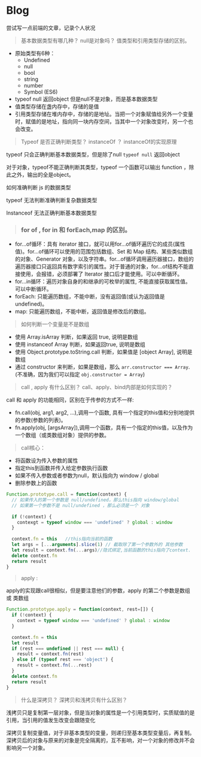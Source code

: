 # Blog
尝试写一点前端的文章，记录个人状况
> 基本数据类型有哪几种？ null是对象吗？ 值类型和引用类型存储的区别。

+ 原始类型有6种：
  + Undefined
  + null
  + bool
  + string
  + number
  + Symbol (ES6)
+ typeof null 返回object 但是null不是对象，而是基本数据类型
+ 值类型存储在盏内存中，存储的是值
+ 引用类型存储在堆内存中，存储的是地址。当把一个对象赋值给另外一个变量时，赋值的是地址，指向同一块内存空间，当其中一个对象改变时，另一个也会改变。



> Typeof 是否正确判断类型？ instanceOf ？ instanceOf的实现原理

typeof 只会正确判断基本数据类型，但是除了null  `typeof null` 返回object

对于对象，typeof不能正确判断其类型，typeof 一个函数可以输出 function ，除此之外，输出的全是object。

如何准确判断 js 的数据类型

typeof   无法判断准确判断复杂数据类型

Instanceof  无法正确判断基本数据类型



> ### for of , for in 和 forEach,map 的区别。

- for...of循环：具有 iterator 接口，就可以用for...of循环遍历它的成员(属性值)。for...of循环可以使用的范围包括数组、Set 和 Map 结构、某些类似数组的对象、Generator 对象，以及字符串。for...of循环调用遍历器接口，数组的遍历器接口只返回具有数字索引的属性。对于普通的对象，for...of结构不能直接使用，会报错，必须部署了 Iterator 接口后才能使用。可以中断循环。
- for...in循环：遍历对象自身的和继承的可枚举的属性, 不能直接获取属性值。可以中断循环。
- forEach: 只能遍历数组，不能中断，没有返回值(或认为返回值是undefined)。
- map: 只能遍历数组，不能中断，返回值是修改后的数组。



> 如何判断一个变量是不是数组

- 使用 Array.isArray 判断，如果返回 true, 说明是数组
- 使用 instanceof Array 判断，如果返回true, 说明是数组
- 使用 Object.prototype.toString.call 判断，如果值是 [object Array], 说明是数组
- 通过 constructor 来判断，如果是数组，那么 `arr.constructor === Array`. (不准确，因为我们可以指定 `obj.constructor = Array`)



> call , apply 有什么区别？ call、apply、bind内部是如何实现的？

call 和 apply 的功能相同，区别在于传参的方式不一样:

- fn.call(obj, arg1, arg2, ...),调用一个函数, 具有一个指定的this值和分别地提供的参数(参数的列表)。
- fn.apply(obj, [argsArray]),调用一个函数，具有一个指定的this值，以及作为一个数组（或类数组对象）提供的参数。



> call核心：

- 将函数设为传入参数的属性
- 指定this到函数并传入给定参数执行函数
- 如果不传入参数或者参数为null，默认指向为 window / global
- 删除参数上的函数

```js
Function.prototype.call = function(context) {
  // 如果传入的第一个参数是 null/undefined，那么this指向 window/global
  // 如果第一个参数不是 null/undefined ，那么必须是一个 对象 
  
  if (!context) {
    contexgt = typeof window === 'undefined' ? global : window
  }
  
  context.fn = this   //this指向当前的函数
  let args = [...arguments].slice(1) // 截取除了第一个参数外的 其他参数
  let result = context.fn(...args)//隐式绑定,当前函数的this指向了context.
  delete context.fn
  return result
}
```



> apply :

apply的实现跟call很相似，但是要注意他们的参数，apply 的第二个参数是数组 或 类数组

```js
Function.prototype.apply = function(context, rest=[]) {
  if (!context) {
    context = typeof window === 'undefined' ? global : window
  }
  
  context.fn = this
  let result
  if (rest === undefined || rest === null) {
    result = context.fn(rest)	
  } else if (typeof rest === 'object') {
    result = context.fn(...rest)
  }
  delete context.fn
  return result
}
```



> 什么是深拷贝？ 深拷贝和浅拷贝有什么区别？

浅拷贝只是复制第一层对象，但是当对象的属性是一个引用类型时，实质赋值的是引用，当引用的值发生改变会跟随变化

深拷贝复制变量值，对于非基本类型的变量，则递归至基本类型变量后，再复制。深拷贝后的对象与原来的对象是完全隔离的，互不影响，对一个对象的修改并不会影响另一个对象。
